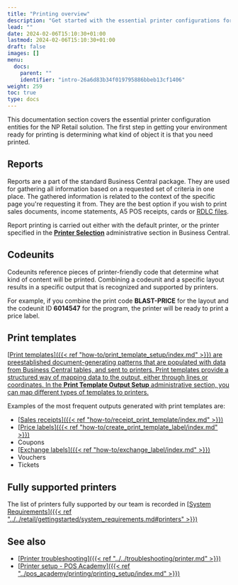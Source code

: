 ```yaml
---
title: "Printing overview"
description: "Get started with the essential printer configurations for the NP Retail solution."
lead: ""
date: 2024-02-06T15:10:30+01:00
lastmod: 2024-02-06T15:10:30+01:00
draft: false
images: []
menu:
  docs:
    parent: ""
    identifier: "intro-26a6d83b34f019795886bbeb13cf1406"
weight: 259
toc: true
type: docs
---
```


This documentation section covers the essential printer configuration entities for the NP Retail solution. The first step in getting your environment ready for printing is determining what kind of object it is that you need printed.

## Reports

Reports are a part of the standard Business Central package. They are used for gathering all information based on a requested set of criteria in one place. The gathered information is related to the context of the specific page you're requesting it from. 
They are the best option if you wish to print sales documents, income statements, A5 POS receipts, cards or [<ins>RDLC files<ins>](https://learn.microsoft.com/en-us/dynamics365/business-central/ui-rdlc-report-layouts).

Report printing is carried out either with the default printer, or the printer specified in the [<ins>**Printer Selection**<ins>](https://learn.microsoft.com/en-us/dynamics365/business-central/ui-specify-printer-selection-reports) administrative section in Business Central.

## Codeunits

Codeunits reference pieces of printer-friendly code that determine what kind of content will be printed. Combining a codeunit and a specific layout results in a specific output that is recognized and supported by printers. 

For example, if you combine the print code **BLAST-PRICE** for the layout and the codeunit ID **6014547** for the program, the printer will be ready to print a price label.

## Print templates

[<ins>Print templates<ins>]({{< ref "how-to/print_template_setup/index.md" >}}) are preestablished document-generating patterns that are populated with data from Business Central tables, and sent to printers. Print templates provide a structured way of mapping data to the output, either through lines or coordinates. In the **Print Template Output Setup** administrative section, you can map different types of templates to printers.

Examples of the most frequent outputs generated with print templates are:

- [<ins>Sales receipts<ins>]({{< ref "how-to/receipt_print_template/index.md" >}})
- [<ins>Price labels<ins>]({{< ref "how-to/create_print_template_label/index.md" >}})
- Coupons
- [<ins>Exchange labels<ins>]({{< ref "how-to/exchange_label/index.md" >}})
- Vouchers
- Tickets

## Fully supported printers

The list of printers fully supported by our team is recorded in [<ins>System Requirements<ins>]({{< ref "../../retail/gettingstarted/system_requirements.md#printers" >}})

## See also

- [<ins>Printer troubleshooting<ins>]({{< ref "../../troubleshooting/printer.md" >}})
- [<ins>Printer setup - POS Academy<ins>]({{< ref "../pos_academy/printing/printing_setup/index.md" >}})
